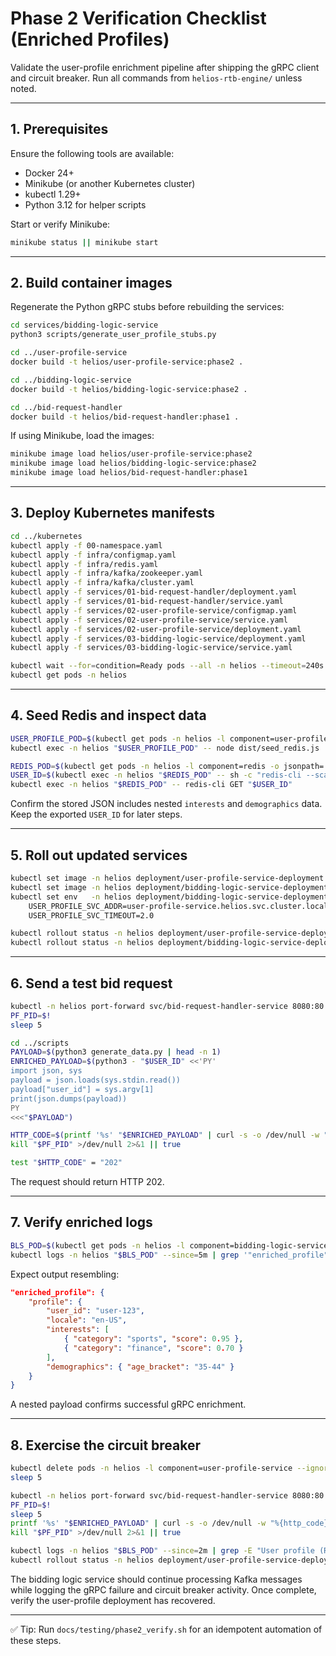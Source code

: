 # Phase 2 Verification Checklist (Enriched Profiles)

Validate the user-profile enrichment pipeline after shipping the gRPC client and circuit breaker. Run all commands from `helios-rtb-engine/` unless noted.

---

## 1. Prerequisites

Ensure the following tools are available:

* Docker 24+
* Minikube (or another Kubernetes cluster)
* kubectl 1.29+
* Python 3.12 for helper scripts

Start or verify Minikube:

```bash
minikube status || minikube start
```

---

## 2. Build container images

Regenerate the Python gRPC stubs before rebuilding the services:

```bash
cd services/bidding-logic-service
python3 scripts/generate_user_profile_stubs.py

cd ../user-profile-service
docker build -t helios/user-profile-service:phase2 .

cd ../bidding-logic-service
docker build -t helios/bidding-logic-service:phase2 .

cd ../bid-request-handler
docker build -t helios/bid-request-handler:phase1 .
```

If using Minikube, load the images:

```bash
minikube image load helios/user-profile-service:phase2
minikube image load helios/bidding-logic-service:phase2
minikube image load helios/bid-request-handler:phase1
```

---

## 3. Deploy Kubernetes manifests

```bash
cd ../kubernetes
kubectl apply -f 00-namespace.yaml
kubectl apply -f infra/configmap.yaml
kubectl apply -f infra/redis.yaml
kubectl apply -f infra/kafka/zookeeper.yaml
kubectl apply -f infra/kafka/cluster.yaml
kubectl apply -f services/01-bid-request-handler/deployment.yaml
kubectl apply -f services/01-bid-request-handler/service.yaml
kubectl apply -f services/02-user-profile-service/configmap.yaml
kubectl apply -f services/02-user-profile-service/service.yaml
kubectl apply -f services/02-user-profile-service/deployment.yaml
kubectl apply -f services/03-bidding-logic-service/deployment.yaml
kubectl apply -f services/03-bidding-logic-service/service.yaml

kubectl wait --for=condition=Ready pods --all -n helios --timeout=240s
kubectl get pods -n helios
```

---

## 4. Seed Redis and inspect data

```bash
USER_PROFILE_POD=$(kubectl get pods -n helios -l component=user-profile-service -o jsonpath='{.items[0].metadata.name}')
kubectl exec -n helios "$USER_PROFILE_POD" -- node dist/seed_redis.js

REDIS_POD=$(kubectl get pods -n helios -l component=redis -o jsonpath='{.items[0].metadata.name}')
USER_ID=$(kubectl exec -n helios "$REDIS_POD" -- sh -c "redis-cli --scan --pattern 'user-*' | awk 'NR==1 {print; exit}'")
kubectl exec -n helios "$REDIS_POD" -- redis-cli GET "$USER_ID"
```

Confirm the stored JSON includes nested `interests` and `demographics` data. Keep the exported `USER_ID` for later steps.

---

## 5. Roll out updated services

```bash
kubectl set image -n helios deployment/user-profile-service-deployment user-profile-service=helios/user-profile-service:phase2
kubectl set image -n helios deployment/bidding-logic-service-deployment bidding-logic-service=helios/bidding-logic-service:phase2
kubectl set env   -n helios deployment/bidding-logic-service-deployment \
	USER_PROFILE_SVC_ADDR=user-profile-service.helios.svc.cluster.local:50051 \
	USER_PROFILE_SVC_TIMEOUT=2.0

kubectl rollout status -n helios deployment/user-profile-service-deployment
kubectl rollout status -n helios deployment/bidding-logic-service-deployment
```

---

## 6. Send a test bid request

```bash
kubectl -n helios port-forward svc/bid-request-handler-service 8080:80 >/tmp/helios-pf.log 2>&1 &
PF_PID=$!
sleep 5

cd ../scripts
PAYLOAD=$(python3 generate_data.py | head -n 1)
ENRICHED_PAYLOAD=$(python3 - "$USER_ID" <<'PY'
import json, sys
payload = json.loads(sys.stdin.read())
payload["user_id"] = sys.argv[1]
print(json.dumps(payload))
PY
<<<"$PAYLOAD")

HTTP_CODE=$(printf '%s' "$ENRICHED_PAYLOAD" | curl -s -o /dev/null -w "%{http_code}" -X POST http://localhost:8080/bid -H "Content-Type: application/json" -d @-)
kill "$PF_PID" >/dev/null 2>&1 || true

test "$HTTP_CODE" = "202"
```

The request should return HTTP 202.

---

## 7. Verify enriched logs

```bash
BLS_POD=$(kubectl get pods -n helios -l component=bidding-logic-service -o jsonpath='{.items[0].metadata.name}')
kubectl logs -n helios "$BLS_POD" --since=5m | grep '"enriched_profile"'
```

Expect output resembling:

```json
"enriched_profile": {
	"profile": {
		"user_id": "user-123",
		"locale": "en-US",
		"interests": [
			{ "category": "sports", "score": 0.95 },
			{ "category": "finance", "score": 0.70 }
		],
		"demographics": { "age_bracket": "35-44" }
	}
}
```

A nested payload confirms successful gRPC enrichment.

---

## 8. Exercise the circuit breaker

```bash
kubectl delete pods -n helios -l component=user-profile-service --ignore-not-found
sleep 5

kubectl -n helios port-forward svc/bid-request-handler-service 8080:80 >/tmp/helios-pf.log 2>&1 &
PF_PID=$!
sleep 5
printf '%s' "$ENRICHED_PAYLOAD" | curl -s -o /dev/null -w "%{http_code}" -X POST http://localhost:8080/bid -H "Content-Type: application/json" -d @-
kill "$PF_PID" >/dev/null 2>&1 || true

kubectl logs -n helios "$BLS_POD" --since=2m | grep -E "User profile (RPC failed|circuit breaker open)"
kubectl rollout status -n helios deployment/user-profile-service-deployment
```

The bidding logic service should continue processing Kafka messages while logging the gRPC failure and circuit breaker activity. Once complete, verify the user-profile deployment has recovered.

---

✅ Tip: Run `docs/testing/phase2_verify.sh` for an idempotent automation of these steps.
